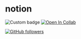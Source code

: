 # notion

![Custom badge](https://img.shields.io/endpoint?url=https://img.shields.io/badge/-Notion-orange)
[![Open In Collab](https://colab.research.google.com/assets/colab-badge.svg)](https://colab.research.google.com/github/Naereen/badges)

[![GitHub followers](https://img.shields.io/github/followers/zlgorithmy.svg?style=for-the-badge&logo=appveyor&label=Follow&maxAge=2592000)](https://github.com/zlgorithmy?tab=followers)
